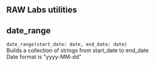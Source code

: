 ## RAW Labs utilities

## date_range
`date_range(start_date: date, end_date: date)` <br>
Builds a collection of strings from start_date to end_date<br>
Date format is "yyyy-MM-dd"<br>
